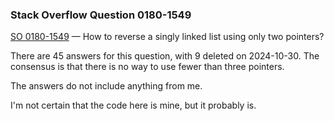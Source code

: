 ### Stack Overflow Question 0180-1549

[SO 0180-1549](https://stackoverflow.com/q/01801549) &mdash;
How to reverse a singly linked list using only two pointers?

There are 45 answers for this question, with 9 deleted on 2024-10-30.
The consensus is that there is no way to use fewer than three pointers.

The answers do not include anything from me.

I'm not certain that the code here is mine, but it probably is.

